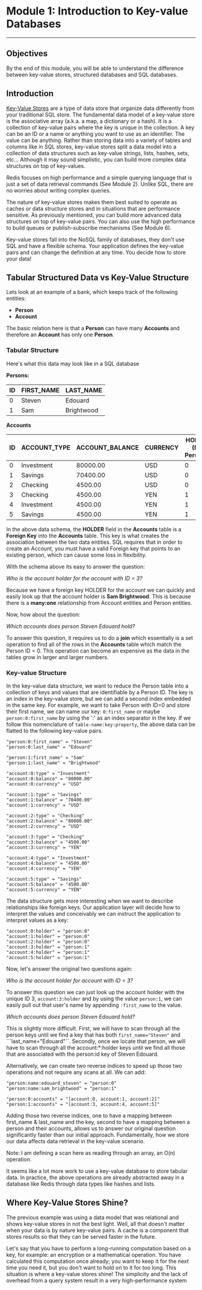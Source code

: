 # Module 1: Introduction to Key-value Databases

--------
## Objectives

By the end of this module, you will be able to understand the difference between key-value stores, structured databases and SQL databases.

## Introduction

[Key-Value Stores](http://en.wikipedia.org/wiki/NoSQL#Key-value_stores) are a type of data store that organize data differently from your traditional SQL store. The fundamental data model of a key-value store is the associative array (a.k.a. a map, a dictionary or a hash). It is a collection of key-value pairs where the key is unique in the collection. A key can be an ID or a name or anything you want to use as an identifier. The value can be anything. Rather than storing data into a variety of tables and columns like in SQL stores, key-value stores split a data model into a collection of data structures such as key-value strings, lists, hashes, sets, etc... Although it may sound simplistic, you can build  more complex data structures on top of key-values. 

Redis focuses on high performance and a simple querying language that is just a set of data retrieval commands (See Module 2). Unlike SQL, there are no worries about writing complex queries.

The nature of key-value stores makes them best suited to operate as caches or data structure stores and in situations that are performance sensitive. As previously mentioned, you can build more advanced data structures on top of key-value pairs. You can also use the high performance to build queues or publish-subscribe mechanisms (See Module 6).

Key-value stores fall into the NoSQL family of databases, they don't use SQL and have a flexible schema. Your application defines the key-value pairs and can change the definition at any time. You decide how to store your data!

## Tabular Structured Data vs Key-Value Structure

Lets look at an example of a bank, which keeps track of the following entities:

- **Person**
- **Account**

The basic relation here is that a **Person** can have many **Accounts** and therefore an **Account** has only one **Person**.

### Tabular Structure

Here's what this data may look like in a SQL database

**Persons:**


ID  | FIRST_NAME | LAST_NAME
------------- | ------------- | -------------
0  | Steven | Edouard
1 | Sam | Brightwood


**Accounts**

ID  | ACCOUNT_TYPE | ACCOUNT_BALANCE | CURRENCY | HOLDER (FK: Persons)
------------- | ------------- | ------------- | ------------- | -------------
0  | Investment | 80000.00 | USD | 0
1  | Savings | 70400.00 | USD | 0
2  | Checking | 4500.00 | USD | 0
3  | Checking | 4500.00 | YEN | 1
4  | Investment | 4500.00 | YEN | 1
5  | Savings | 4500.00 | YEN | 1

In the above data schema, the **HOLDER** field in the **Accounts** table is a **Foreign Key** into the **Accounts** table. This key is what creates the association between the two data entities. SQL requires that in order to create an Account, you must have a valid Foreign key that points to an existing person, which can cause some loss in flexibility.

With the schema above its easy to answer the question:

*Who is the account holder for the account with ID = 3?*

Because we have a foreign key HOLDER for the account we can quickly and easily look up that the account holder is **Sam Brightwood**. This is because there is a **many:one** relationship from Account entities and Person entities.

Now, how about the question:

*Which accounts does person Steven Edouard hold?*

To answer this question, it requires us to do a **join** which essentially is a set operation to find all of the rows in the **Accounts** table which match the Person ID = 0. This operation can become an expensive as the data in the tables grow in larger and larger numbers.

### Key-value Structure

In the key-value data structure, we want to reduce the Person table into a collection of keys and values that are identifiable by a Person ID. The key is an index in the key-value store, but we can add a second index embedded in the same key. For example, we want to take Person with ID=0 and store their first name, we can name our key: `0:first_name` or maybe `person:0:first_name` by using the ':' as an index separator in the key. If we follow this nomenclature of `table-name:key:property`, the above data can be flatted to the following key-value pairs. 

```
"person:0:first_name" = "Steven"
"person:0:last_name" = "Edouard"

"person:1:first_name" = "Sam"
"person:1:last_name" = "Brightwood"

"account:0:type" = "Investment"
"account:0:balance" = "80000.00"
"account:0:currency" = "USD"

"account:1:type" = "Savings"
"account:1:balance" = "70400.00"
"account:1:currency" = "USD"

"account:2:type" = "Checking"
"account:2:balance" = "80000.00"
"account:2:currency" = "USD"

"account:3:type" = "Checking"
"account:3:balance" = "4500.00"
"account:3:currency" = "YEN"

"account:4:type" = "Investment"
"account:4:balance" = "4500.00"
"account:4:currency" = "YEN"

"account:5:type" = "Savings"
"account:5:balance" = "4500.00"
"account:5:currency" = "YEN"
```

The data structure gets more interesting when we want to describe relationships like foreign keys. Our application layer will decide how to interpret the values and conceivably we can instruct the application to interpret values as a key:

```
"account:0:holder" = "person:0"
"account:1:holder" = "person:0"
"account:2:holder" = "person:0"
"account:3:holder" = "person:1"
"account:4:holder" = "person:1"
"account:5:holder" = "person:1"
```

Now, let's answer the original two questions again:

*Who is the account holder for account with ID = 3?*

To answer this question we can just look up the account holder with the unique ID 3, `account:3:holder` and by using the value `person:1`, we can easily pull out that user's name by appending `:first_name` to the value.

*Which accounts does person Steven Edouard hold?*

This is slightly more difficult. First, we will have to scan through all the person keys until we find a key that has both ```first_name="Steven"``` and ```last_name="Edouard"``. Secondly, once we locate that person, we will have to scan through all the account:*:holder keys until we find all those that are associated with the person:id key of Steven Edouard. 

Alternatively, we can create two reverse indices to speed up those two operations and not require any scans at all. We can add:

```
"person:name:edouard_steven" = "person:0"
"person:name:sam_brightwood" = "person:1"

"person:0:accounts" = "[account:0, account:1, account:2]"
"person:1:accounts" = "[account:3, account:4, account:5]"
```

Adding those two reverse indices, one to have a mapping between first_name & last_name and the key, second to have a mapping between a person and their accounts, allows us to answer our original question significantly faster than our initial approach. Fundamentally, how we store our data affects data retrieval in the key-value scenario.

Note: I am defining a scan here as reading through an array, an O(n) operation.

It seems like a lot more work to use a key-value database to store tabular data. In practice, the above operations are already abstracted away in a database like Redis through data types like hashes and lists.

## Where Key-Value Stores Shine?

The previous example was using a data model that was relational and shows key-value stores in not the best light. Well, all that doesn't matter when your data is by nature key-value pairs. A cache is a component that stores results so that they can be served faster in the future.

Let's say that you have to perform a long-running computation based on a key, for example: an encryption or a mathematical operation. You have calculated this computation once already; you want to keep it for the next time you need it, but you don't want to hold on to it for too long. This situation is where a key-value stores shine! The simplicity and the lack of overhead from a query system result in a very high-performance system 
